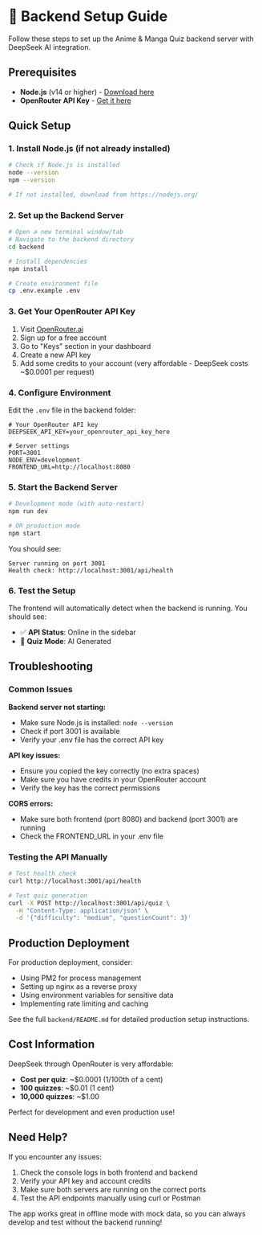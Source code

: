 # 🚀 Backend Setup Guide

Follow these steps to set up the Anime & Manga Quiz backend server with DeepSeek AI integration.

## Prerequisites

- **Node.js** (v14 or higher) - [Download here](https://nodejs.org/)
- **OpenRouter API Key** - [Get it here](https://openrouter.ai/)

## Quick Setup

### 1. Install Node.js (if not already installed)
```bash
# Check if Node.js is installed
node --version
npm --version

# If not installed, download from https://nodejs.org/
```

### 2. Set up the Backend Server
```bash
# Open a new terminal window/tab
# Navigate to the backend directory
cd backend

# Install dependencies
npm install

# Create environment file
cp .env.example .env
```

### 3. Get Your OpenRouter API Key
1. Visit [OpenRouter.ai](https://openrouter.ai/)
2. Sign up for a free account
3. Go to "Keys" section in your dashboard
4. Create a new API key
5. Add some credits to your account (very affordable - DeepSeek costs ~$0.0001 per request)

### 4. Configure Environment
Edit the `.env` file in the backend folder:

```env
# Your OpenRouter API key
DEEPSEEK_API_KEY=your_openrouter_api_key_here

# Server settings
PORT=3001
NODE_ENV=development
FRONTEND_URL=http://localhost:8080
```

### 5. Start the Backend Server
```bash
# Development mode (with auto-restart)
npm run dev

# OR production mode
npm start
```

You should see:
```
Server running on port 3001
Health check: http://localhost:3001/api/health
```

### 6. Test the Setup
The frontend will automatically detect when the backend is running. You should see:
- ✅ **API Status**: Online in the sidebar
- 🧠 **Quiz Mode**: AI Generated

## Troubleshooting

### Common Issues

**Backend server not starting:**
- Make sure Node.js is installed: `node --version`
- Check if port 3001 is available
- Verify your .env file has the correct API key

**API key issues:**
- Ensure you copied the key correctly (no extra spaces)
- Make sure you have credits in your OpenRouter account
- Verify the key has the correct permissions

**CORS errors:**
- Make sure both frontend (port 8080) and backend (port 3001) are running
- Check the FRONTEND_URL in your .env file

### Testing the API Manually

```bash
# Test health check
curl http://localhost:3001/api/health

# Test quiz generation
curl -X POST http://localhost:3001/api/quiz \
  -H "Content-Type: application/json" \
  -d '{"difficulty": "medium", "questionCount": 3}'
```

## Production Deployment

For production deployment, consider:
- Using PM2 for process management
- Setting up nginx as a reverse proxy
- Using environment variables for sensitive data
- Implementing rate limiting and caching

See the full `backend/README.md` for detailed production setup instructions.

## Cost Information

DeepSeek through OpenRouter is very affordable:
- **Cost per quiz**: ~$0.0001 (1/100th of a cent)
- **100 quizzes**: ~$0.01 (1 cent)
- **10,000 quizzes**: ~$1.00

Perfect for development and even production use!

## Need Help?

If you encounter any issues:
1. Check the console logs in both frontend and backend
2. Verify your API key and account credits
3. Make sure both servers are running on the correct ports
4. Test the API endpoints manually using curl or Postman

The app works great in offline mode with mock data, so you can always develop and test without the backend running!